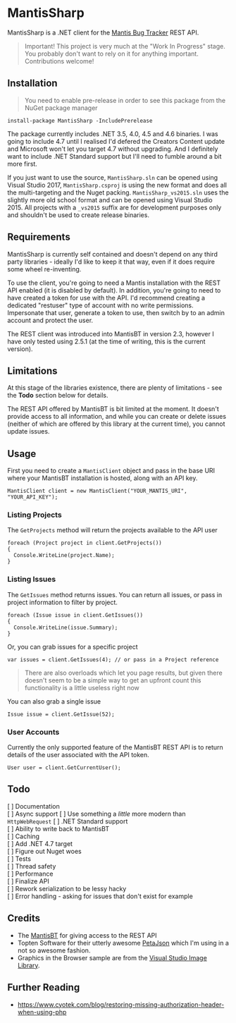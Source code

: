 MantisSharp
===========

MantisSharp is a .NET client for the [Mantis Bug Tracker](https://mantisbt.org/) REST API.

> Important! This project is very much at the "Work In Progress" stage. You probably don't want to rely on it for anything important. Contributions welcome!

## Installation

> You need to enable pre-release in order to see this package from the NuGet package manager

    install-package MantisSharp -IncludePrerelease
    
The package currently includes .NET 3.5, 4.0, 4.5 and 4.6 binaries. I was going to include 4.7 until I realised I'd defered the Creators Content update and Microsoft won't let you target 4.7 without upgrading. And I definitely want to include .NET Standard support but I'll need to fumble around a bit more first.

If you just want to use the source, `MantisSharp.sln` can be opened using Visual Studio 2017, `MantisSharp.csproj` is using the new format and does all the multi-targeting and the Nuget packing. `MantisSharp_vs2015.sln` uses the slightly more old school format and can be opened using Visual Studio 2015. All projects with a `_vs2015` suffix are for development purposes only and shouldn't be used to create release binaries.

## Requirements

MantisSharp is currently self contained and doesn't depend on any third party libraries - ideally I'd like to keep it that way, even if it does require some wheel re-inventing.

To use the client, you're going to need a Mantis installation with the REST API enabled (it is disabled by default). In addition, you're going to need to have created a token for use with the API. I'd recommend creating a dedicated "restuser" type of account with no write permissions. Impersonate that user, generate a token to use, then switch by to an admin account and protect the user.

The REST client was introduced into MantisBT in version 2.3, however I have only tested using 2.5.1 (at the time of writing, this is the current version).

## Limitations

At this stage of the libraries existence, there are plenty of limitations - see the **Todo** section below for details.

The REST API offered by MantisBT is bit limited at the moment. It doesn't provide access to all information, and while you can create or delete issues (neither of which are offered by this library at the current time), you cannot update issues.

## Usage

First you need to create a `MantisClient` object and pass in the base URI where your MantisBT installation is hosted, along with an API key.

    MantisClient client = new MantisClient("YOUR_MANTIS_URI", "YOUR_API_KEY");
    
### Listing Projects

The `GetProjects` method will return the projects available to the API user

    foreach (Project project in client.GetProjects())
    {
      Console.WriteLine(project.Name);
    }
    
### Listing Issues

The `GetIssues` method returns issues. You can return all issues, or pass in project information to filter by project.

    foreach (Issue issue in client.GetIssues())
    {
      Console.WriteLine(issue.Summary);
    }
    
Or, you can grab issues for a specific project

    var issues = client.GetIssues(4); // or pass in a Project reference
    
> There are also overloads which let you page results, but given there doesn't seem to be a simple way to get an upfront count this functionality is a little useless right now
    
You can also grab a single issue

    Issue issue = client.GetIssue(52);

### User Accounts

Currently the only supported feature of the MantisBT REST API is to return details of the user associated with the API token.

    User user = client.GetCurrentUser();
    
## Todo

[ ] Documentation  
[ ] Async support
[ ] Use something a *little* more modern than `HttpWebRequest`
[ ] .NET Standard support  
[ ] Ability to write back to MantisBT  
[ ] Caching  
[ ] Add .NET 4.7 target  
[ ] Figure out Nuget woes  
[ ] Tests  
[ ] Thread safety  
[ ] Performance  
[ ] Finalize API  
[ ] Rework serialization to be lessy hacky  
[ ] Error handling - asking for issues that don't exist for example  

## Credits

* The [MantisBT](https://mantisbt.org/) for giving access to the REST API
* Topten Software for their utterly awesome [PetaJson](https://github.com/toptensoftware/PetaJson) which I'm using in a not so awesome fashion.
* Graphics in the Browser sample are from the [Visual Studio Image Library](https://www.microsoft.com/en-us/download/details.aspx?id=35825).

## Further Reading

* <https://www.cyotek.com/blog/restoring-missing-authorization-header-when-using-php>